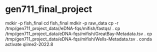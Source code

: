 # gen711_final_project
mdkir -p fish_final
  cd fish_final 
mdkir -p raw_data
cp -r /tmp/gen711_project_data//eDNA-fqs/mifish/fastqs/ .
cp /tmp/gen711_project_data/eDNA-fqs/mifish/GreatBay-Metadata.tsv .
cp /tmp/gen711_project_data/eDNA-fqs/mifish/Wells-Metadata.tsv .
conda activate qiime2-2022.8


